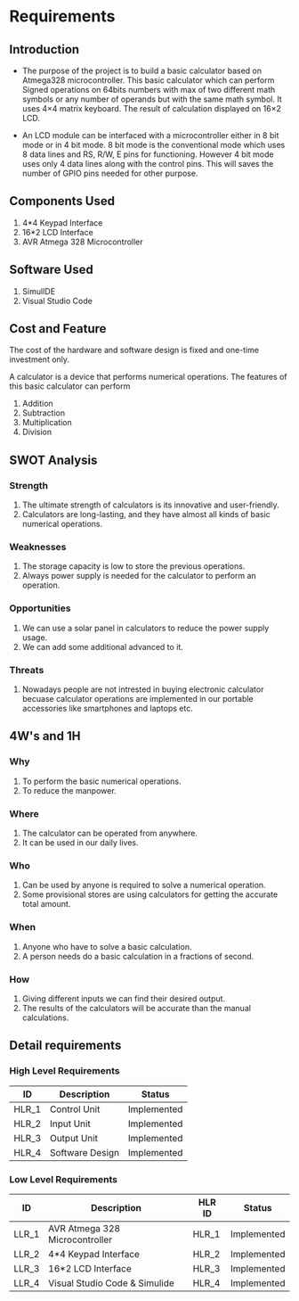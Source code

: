 # Requirements

## Introduction
* The purpose of the project is to build a basic calculator based on Atmega328 microcontroller. This basic calculator which can perform Signed operations on 64bits numbers with max of two different math symbols or any number of operands but with the same math symbol. It uses 4×4 matrix keyboard. The result of calculation displayed on 16×2 LCD.   

* An LCD module can be interfaced with a microcontroller either in 8 bit mode or in 4 bit mode. 8 bit mode is the conventional mode which uses 8 data lines and RS, R/W, E pins for functioning. However 4 bit mode uses only 4 data lines along with the control pins. This will saves the number of GPIO pins needed for other purpose.
## Components Used
1.  4*4 Keypad Interface
2.  16*2 LCD Interface
3.  AVR Atmega 328 Microcontroller

## Software Used
1.  SimulIDE
2.  Visual Studio Code

## Cost and Feature
The cost of the hardware and software design is fixed and one-time investment only.

A calculator is a device that performs numerical operations. The features of this basic calculator can perform 
1.  Addition
2.  Subtraction
3.  Multiplication
4.  Division
## SWOT Analysis
### Strength
1.  The ultimate strength of calculators is its innovative and user-friendly.
2.  Calculators are long-lasting, and they have almost all kinds of basic numerical operations.

### Weaknesses
1.  The storage capacity is low to store the previous operations.
2.  Always power supply is needed for the calculator to perform an operation.
### Opportunities
1.  We can use a solar panel in calculators to reduce the power supply usage.
2.  We can add some additional advanced to it.
### Threats
1.  Nowadays people are not intrested in buying electronic calculator becuase calculator operations are implemented in our portable accessories like smartphones and laptops etc.

## 4W's and 1H
### Why
1.  To perform the basic numerical operations.
2.  To reduce the manpower.

### Where
1.  The calculator can be operated from anywhere.
2.  It can be used in our daily lives.

### Who
1.  Can be used by anyone is required to solve a numerical operation.
2.  Some provisional stores are using calculators for getting the accurate total amount. 

### When
1.  Anyone who have to solve a basic calculation.
2.  A person needs do a basic calculation in a fractions of second.

### How
1.  Giving different inputs we can find their desired output.
2.  The results of the calculators will be accurate than the manual calculations.

## Detail requirements
### High Level Requirements
| ID | Description | Status |
|----|-------------|--------|
| HLR_1 | Control Unit | Implemented |
| HLR_2 | Input Unit | Implemented |
| HLR_3 | Output Unit | Implemented |
| HLR_4 | Software Design | Implemented |

### Low Level Requirements
| ID | Description | HLR ID | Status |
|----|-------------|--------|--------|
| LLR_1 | AVR Atmega 328 Microcontroller | HLR_1 | Implemented |    
| LLR_2 | 4*4 Keypad Interface | HLR_2 | Implemented |
| LLR_3 | 16*2 LCD Interface | HLR_3 | Implemented |
| LLR_4 | Visual Studio Code & Simulide | HLR_4 | Implemented |
